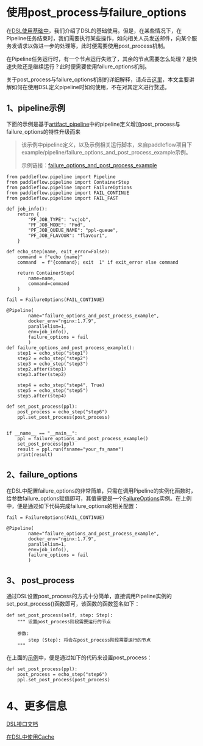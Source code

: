 # 使用post_process与failure_options
在[DSL使用基础中][DSL使用基础]，我们介绍了DSL的基础使用。但是，在某些情况下，在Pipeline任务结束时，我们需要执行某些操作，如向相关人员发送邮件，向某个服务发请求以做进一步的处理等，此时便需要使用post_process机制。

在Pipeline任务运行时，有一个节点运行失败了，其余的节点需要怎么处理？是快速失败还是继续运行？此时便需要使用failure_options机制。

关于post_process与failure_options机制的详细解释，请点击[这里][Post-Fail-ref]，本文主要讲解如何在使用DSL定义pipeline时如何使用，不在对其定义进行赘述。

## 1、pipeline示例
下面的示例是基于[artifact_pipeline][artifact_pipeline]中的pipeline定义增加post_process与failure_options的特性升级而来
>该示例中pipeline定义，以及示例相关运行脚本，来自paddleflow项目下example/pipeline/failure_options_and_post_process_example示例。
>
>示例链接：[failure_options_and_post_process_example][failure_options_and_post_process_example]

```python3
from paddleflow.pipeline import Pipeline
from paddleflow.pipeline import ContainerStep
from paddleflow.pipeline import FailureOptions
from paddleflow.pipeline import FAIL_CONTINUE
from paddleflow.pipeline import FAIL_FAST

def job_info():
    return {
        "PF_JOB_TYPE": "vcjob",
        "PF_JOB_MODE": "Pod",
        "PF_JOB_QUEUE_NAME": "ppl-queue",
        "PF_JOB_FLAVOUR": "flavour1",
    }

def echo_step(name, exit_error=False):
    command = f"echo {name}"
    command  = f"{command}; exit  1" if exit_error else command

    return ContainerStep(
        name=name,
        command=command
    )

fail = FailureOptions(FAIL_CONTINUE)

@Pipeline(
        name="failure_options_and_post_process_example",
        docker_env="nginx:1.7.9",
        parallelism=1,
        env=job_info(),
        failure_options = fail
        )
def failure_options_and_post_process_example():
    step1 = echo_step("step1")
    step2 = echo_step("step2")
    step3 = echo_step("step3")
    step2.after(step1)
    step3.after(step2)

    step4 = echo_step("step4", True)
    step5 = echo_step("step5")
    step5.after(step4)

def set_post_process(ppl):
    post_process = echo_step("step6")
    ppl.set_post_process(post_process)


if __name__ == "__main__":
    ppl = failure_options_and_post_process_example()
    set_post_process(ppl)
    result = ppl.run(fsname="your_fs_name")
    print(result)

```

## 2、failure_options
在DSL中配置failure_options的非常简单，只需在调用Pipeline的实例化函数时，给参数failure_options赋值即可，其值需要是一个[FailureOptions][FailureOptions]实例。在上例中，便是通过如下代码完成failure_options的相关配置：
```python3
fail = FailureOptions(FAIL_CONTINUE)

@Pipeline(
        name="failure_options_and_post_process_example",
        docker_env="nginx:1.7.9",
        parallelism=1,
        env=job_info(),
        failure_options = fail
        )
```

## 3、 post_process
通过DSL设置post_process的方式十分简单，直接调用Pipeline实例的set_post_process()函数即可，该函数的函数签名如下：
```python3
def set_post_process(self, step: Step):
    """ 设置post_process阶段需要运行的节点

    参数:
        step (Step): 将会在post_process阶段需要运行的节点 
    """
```

在上面的[示例](#1pipeline示例)中，便是通过如下的代码来设置post_process：
```python3
def set_post_process(ppl):
    post_process = echo_step("step6")
    ppl.set_post_process(post_process)
```

# 4、更多信息
[DSL接口文档][DSL接口文档]

[在DSL中使用Cache][DSL-Cache]

[DSL使用基础]: /docs/zh_cn/reference/pipeline/dsl_definition/1_pipeline_basic.md
[FailureOptions]: /docs/zh_cn/reference/sdk_reference/pipeline_dsl_reference.md#6FailureOptions
[DSL接口文档]: /docs/zh_cn/reference/sdk_reference/pipeline_dsl_reference.md
[在DSL中使用Cache]: /docs/zh_cn/reference/pipeline/dsl_definition/3_cache.md
[artifact_pipeline]: /docs/zh_cn/reference/pipeline/dsl_definition/2_artifact.md
[Post-Fail-ref]: /docs/zh_cn/reference/pipeline/yaml_definition/4_failure_options_and_post_process.md
[failure_options_and_post_process_example]: /example/pipeline/failure_options_and_post_process_example
[DSL-Cache]: /docs/zh_cn/reference/pipeline/dsl_definition/3_cache.md
